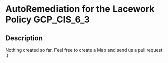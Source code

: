 # AutoRemediation for the Lacework Policy GCP_CIS_6_3

## Description
Nothing created so far. Feel free to create a Map and send us a pull request :)
